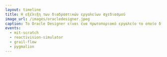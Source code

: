 ```yaml
---
layout: timeline
title: Η εξέλιξη των διαδραστικών εργαλείων σχεδιασμού
image_url: /images/oracledesigner.jpeg
caption: Το Oracle Designer είναι ένα πρωτοποριακό εργαλείο το οποίο διευκολύνει το σχεδιασμό διαγραμμάτων που χρησιμοποιούνται στην αρχιτεκτονική ενός συστήματος.
events:
  - mit-scratch
  - reactivision-simulator
  - grail-flow
  - pygmalion
---
```


